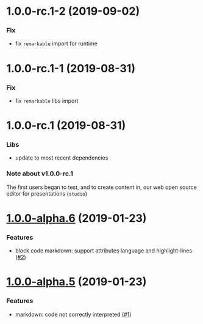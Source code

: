 <a name="1.0.0-rc.1-2"></a>
# 1.0.0-rc.1-2 (2019-09-02)

### Fix

* fix `remarkable` import for runtime

<a name="1.0.0-rc.1-1"></a>
# 1.0.0-rc.1-1 (2019-08-31)

### Fix

* fix `remarkable` libs import 

<a name="1.0.0-rc.1"></a>
# 1.0.0-rc.1 (2019-08-31)

### Libs

* update to most recent dependencies

### Note about v1.0.0-rc.1

The first users began to test, and to create content in, our web open source editor for presentations (`studio`)

<a name="1.0.0-alpha.6"></a>
# [1.0.0-alpha.6](https://github.com/deckgo/deckdeckgo-webpack-plugins/compare/v1.0.0-alpha.5...v1.0.0-alpha.6) (2019-01-23)

### Features

* block code markdown: support attributes language and highlight-lines ([#2](https://github.com/deckgo/deckdeckgo-webpack-plugins/issues/2))

<a name="1.0.0-alpha.5"></a>
# [1.0.0-alpha.5](https://github.com/deckgo/deckdeckgo-webpack-plugins/compare/v1.0.0-alpha.4...v1.0.0-alpha.5) (2019-01-23)

### Features

* markdown: code not correctly interpreted ([#1](https://github.com/deckgo/deckdeckgo-webpack-plugins/issues/1))
